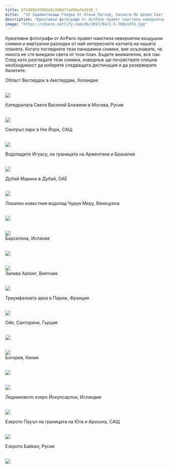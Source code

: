 ```yaml
---
title: 873d093df886ddc208d7fad99afe4236_t
mitle:  "15 Зашеметяващи Гледки От Птичи Поглед, Заснети По Целия Свят!"
description: "Креативни фотографи от AirPano правят наистина невероятни въздушни снимки и виртуални разходки от най-интересните кътчета на нашата планета. Когато погледнете тези �"
image: "https://cdnone.netlify.com/db/2017/04/1-5-760x1074.jpg"
---
```


 <p>Креативни фотографи от AirPano правят наистина невероятни въздушни снимки и виртуални разходки от най-интересните кътчета на нашата планета. Когато погледнете тези панорамни снимки, вие осъзнавате, че никога не сте виждали света от този план. Бъдете внимателни, все пак. След като разгледате тези снимки, изведнъж ще почувствате спешна необходимост да изберете следващата дестинация и да резервирате билетите.</p>      <p>Област Вестердок в Амстердам, Холандия</p>  <p> <br/><img src="https://cdnone.netlify.com/db/2017/04/1-5-760x1074.jpg"/><br/></p> <p>Катедралата Свети Василий Блажени в Москва, Русия</p>      <p> <br/><img src="https://cdnone.netlify.com/db/2017/04/2-4-760x558.jpg"/><br/></p> <p>Сентръл парк в Ню Йорк, САЩ</p> <p> <br/><img src="https://cdnone.netlify.com/db/2017/04/3-4-760x1609.jpg"/><br/></p> <p>Водопадите Игуасу, на границата на Аржентина и Бразилия</p>      <p> <br/><img src="https://cdnone.netlify.com/db/2017/04/4-4-760x380.jpg"/><br/></p> <p>Дубай Марина в Дубай, ОАЕ</p> <p> <br/><img src="https://cdnone.netlify.com/db/2017/04/5-3-760x493.jpg"/><br/></p>  <p>Локално известния водопад Чурун Меру, Венецуела</p> <p> <br/><img src="https://cdnone.netlify.com/db/2017/04/6-4-760x326.jpg"/><br/></p> <p> <br/><img src="https://cdnone.netlify.com/db/2017/04/7-4-760x528.jpg"/><br/> Барселона, Испания</p>      <p> <br/><img src="https://cdnone.netlify.com/db/2017/04/8-4-760x357.jpg"/><br/></p> <p> <br/><img src="https://cdnone.netlify.com/db/2017/04/9-4-760x534.jpg"/><br/> Залива Халонг, Виетнам</p> <p> <br/><img src="https://cdnone.netlify.com/db/2017/04/10-3-760x362.jpg"/><br/></p> <p>Триумфалната арка в Париж, Франция</p>      <p> <br/><img src="https://cdnone.netlify.com/db/2017/04/11-3-760x528.jpg"/><br/></p> <p>Ойя, Санторини, Гърция</p> <p> <br/><img src="https://cdnone.netlify.com/db/2017/04/12-3-760x308.jpg"/><br/></p> <p> <br/><img src="https://cdnone.netlify.com/db/2017/04/13-3-760x373.jpg"/><br/> Богория, Кения</p> <p> <br/><img src="https://cdnone.netlify.com/db/2017/04/14-3-760x278.jpg"/><br/></p> <p> <br/><img src="https://cdnone.netlify.com/db/2017/04/15-3-760x371.jpg"/><br/></p> <p>Ледниковото езеро Йокулсарлон, Исландия</p> <p> <br/><img src="https://cdnone.netlify.com/db/2017/04/16-2-760x315.jpg"/><br/></p> <p>Езерото Пауъл на границата на Юта и Аризона, САЩ</p> <p> <br/><img src="https://cdnone.netlify.com/db/2017/04/17-2-760x363.jpg"/><br/></p>  <p>Езерото Байкал, Русия</p> <p> <br/><img src="https://cdnone.netlify.com/db/2017/04/18-2-760x474.jpg"/><br/></p>       